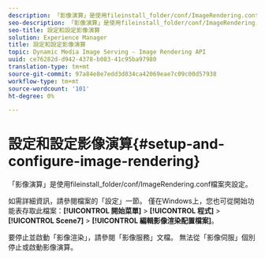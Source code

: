 ```yaml
---
description: 「影像演算」是使用fileinstall_folder/conf/ImageRendering.conf檔案夾設定。
seo-description: 「影像演算」是使用fileinstall_folder/conf/ImageRendering.conf檔案夾設定。
seo-title: 設定和設定影像演算
solution: Experience Manager
title: 設定和設定影像演算
topic: Dynamic Media Image Serving - Image Rendering API
uuid: ce76282d-d942-4378-b083-41c95ba97980
translation-type: tm+mt
source-git-commit: 97a84e8e7edd3d834ca42069eae7c09c00d57938
workflow-type: tm+mt
source-wordcount: '101'
ht-degree: 0%

---
```



# 設定和設定影像演算{#setup-and-configure-image-rendering}

「影像演算」是使用fileinstall_folder/conf/ImageRendering.conf檔案夾設定。

如需詳細資訊，請參閱檔案的「設定」一節。 僅在Windows上，您也可從開始功能表存取此檔案：**[!UICONTROL 開始菜單]** > **[!UICONTROL 程式]** > **[!UICONTROL Scene7]** > **[!UICONTROL 編輯影像渲染配置檔案]**。

要停止並啟動「影像渲染」，請參閱「影像服務」文檔。 無法從「影像伺服」個別停止或啟動影像演算。
